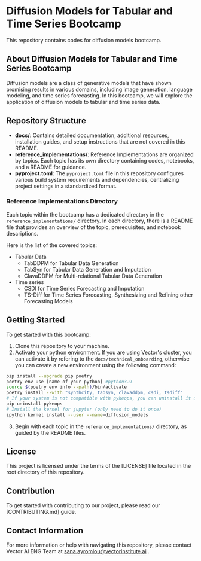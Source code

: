 # Diffusion Models for Tabular and Time Series Bootcamp

This repository contains codes for diffusion models bootcamp.

## About Diffusion Models for Tabular and Time Series Bootcamp

Diffusion models are a class of generative models that have shown promising results in various domains, including image generation, language modeling, and time series forecasting. In this bootcamp, we will explore the application of diffusion models to tabular and time series data.

## Repository Structure

- **docs/**: Contains detailed documentation, additional resources, installation guides, and setup instructions that are not covered in this README.
- **reference_implementations/**: Reference Implementations are organized by topics. Each topic has its own directory containing codes, notebooks, and a README for guidance.
- **pyproject.toml**: The `pyproject.toml` file in this repository configures various build system requirements and dependencies, centralizing project settings in a standardized format.


### Reference Implementations Directory

Each topic within the bootcamp has a dedicated directory in the `reference_implementations/` directory. In each directory, there is a README file that provides an overview of the topic, prerequisites, and notebook descriptions.

Here is the list of the covered topics:
- Tabular Data
  - TabDDPM for Tabular Data Generation
  - TabSyn for Tabular Data Generation and Imputation
  - ClavaDDPM for Multi-relational Tabular Data Generation
- Time series
  - CSDI for Time Series Forecasting and Imputation
  - TS-Diff for Time Series Forecasting, Synthesizing and Refining other Forecasting Models

## Getting Started

To get started with this bootcamp:
1. Clone this repository to your machine.
2. Activate your python environment. If you are using Vector's cluster, you can activate it by refering to the `docs/technical_onboarding`, otherwise you can create a new environment using the following command:
```bash
pip install --upgrade pip poetry
poetry env use [name of your python] #python3.9
source $(poetry env info --path)/bin/activate
poetry install --with "synthcity, tabsyn, clavaddpm, csdi, tsdiff"
# If your system is not compatible with pykeops, you can uninstall it using the following command
pip uninstall pykeops 
# Install the kernel for jupyter (only need to do it once)
ipython kernel install --user --name=diffusion_models
```
3. Begin with each topic in the `reference_implementations/` directory, as guided by the README files.

## License
This project is licensed under the terms of the [LICENSE] file located in the root directory of this repository.

## Contribution
To get started with contributing to our project, please read our [CONTRIBUTING.md] guide.

## Contact Information

For more information or help with navigating this repository, please contact Vector AI ENG Team at sana.ayromlou@vectorinstitute.ai .
